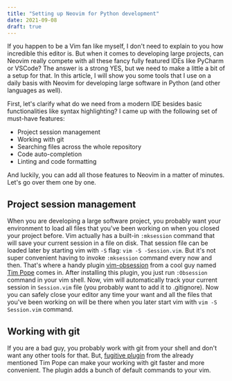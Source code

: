 ```yaml
---
title: "Setting up Neovim for Python development"
date: 2021-09-08
draft: true
---
```


If you happen to be a Vim fan like myself, I don't need to explain to you how incredible this editor is. But when it comes to developing large projects, can Neovim really compete with all these fancy fully featured IDEs like PyCharm or VSCode? The answer is a strong YES, but we need to make a little a bit of a setup for that. In this article, I will show you some tools that I use on a daily basis with Neovim for developing large software in Python (and other languages as well).

First, let's clarify what do we need from a modern IDE besides basic functionalities like syntax highlighting? I came up with the following set of must-have features:

- Project session management
- Working with git
- Searching files across the whole repository
- Code auto-completion
- Linting and code formatting

And luckily, you can add all those features to Neovim in a matter of minutes. Let's go over them one by one.

## Project session management

When you are developing a large software project, you probably want your environment to load all files that you've been working on when you closed your project before. Vim actually has a built-in `:mksession` command that will save your current session in a file on disk. That session file can be loaded later by starting vim with `-S` flag: `vim -S -Session.vim`. But it's not super convenient having to invoke `:mksession` command every now and then. That's where a handy plugin [vim-obsession](https://github.com/tpope/vim-obsession) from a cool guy named [Tim Pope](https://github.com/tpope) comes in. After installing this plugin, you just run `:Obsession` command in your vim shell. Now, vim will automatically track your current session in `Session.vim` file (you probably want to add it to .gitignore). Now you can safely close your editor any time your want and all the files that you've been working on will be there when you later start vim with `vim -S Session.vim` command.

## Working with git

If you are a bad guy, you probably work with git from your shell and don't want any other tools for that. But, [fugitive plugin](https://github.com/tpope/vim-fugitive) from the already mentioned Tim Pope can make your working with git faster and more convenient. The plugin adds a bunch of default commands to your vim.
